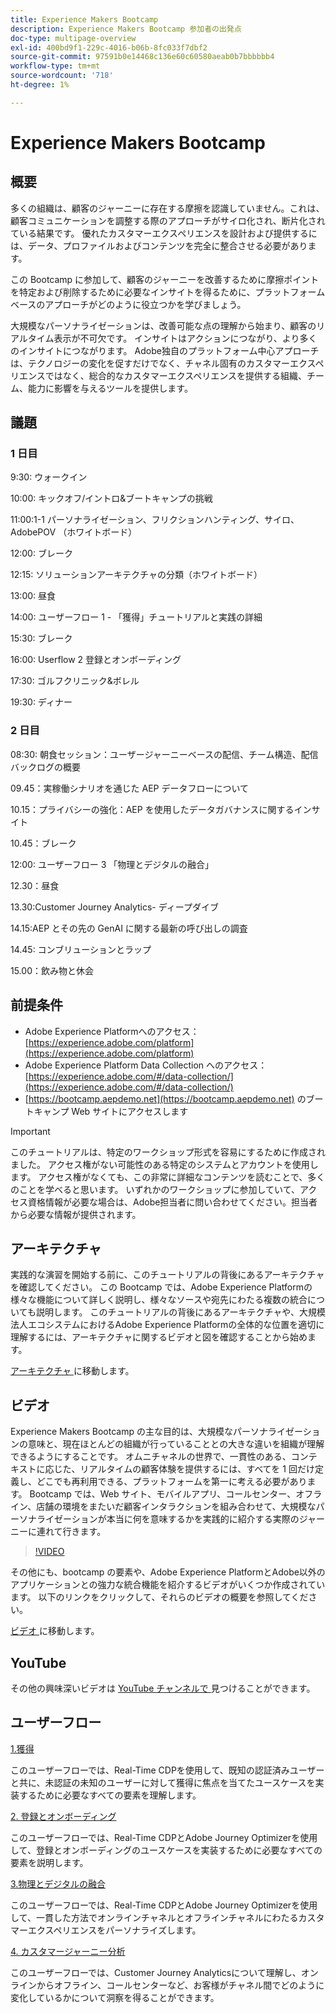 ```yaml
---
title: Experience Makers Bootcamp
description: Experience Makers Bootcamp 参加者の出発点
doc-type: multipage-overview
exl-id: 400bd9f1-229c-4016-b06b-8fc033f7dbf2
source-git-commit: 97591b0e14468c136e60c60580aeab0b7bbbbbb4
workflow-type: tm+mt
source-wordcount: '718'
ht-degree: 1%

---
```


# Experience Makers Bootcamp

## 概要

多くの組織は、顧客のジャーニーに存在する摩擦を認識していません。これは、顧客コミュニケーションを調整する際のアプローチがサイロ化され、断片化されている結果です。 優れたカスタマーエクスペリエンスを設計および提供するには、データ、プロファイルおよびコンテンツを完全に整合させる必要があります。

この Bootcamp に参加して、顧客のジャーニーを改善するために摩擦ポイントを特定および削除するために必要なインサイトを得るために、プラットフォームベースのアプローチがどのように役立つかを学びましょう。

大規模なパーソナライゼーションは、改善可能な点の理解から始まり、顧客のリアルタイム表示が不可欠です。 インサイトはアクションにつながり、より多くのインサイトにつながります。 Adobe独自のプラットフォーム中心アプローチは、テクノロジーの変化を促すだけでなく、チャネル固有のカスタマーエクスペリエンスではなく、総合的なカスタマーエクスペリエンスを提供する組織、チーム、能力に影響を与えるツールを提供します。

## 議題

### 1 日目

9:30: ウォークイン

10:00: キックオフ/イントロ&amp;ブートキャンプの挑戦

11:00:1-1 パーソナライゼーション、フリクションハンティング、サイロ、AdobePOV （ホワイトボード）

12:00: ブレーク

12:15: ソリューションアーキテクチャの分類（ホワイトボード）

13:00: 昼食

14:00: ユーザーフロー 1 - 「獲得」チュートリアルと実践の詳細

15:30: ブレーク

16:00: Userflow 2 登録とオンボーディング

17:30: ゴルフクリニック&amp;ボレル

19:30: ディナー

### 2 日目

08:30: 朝食セッション：ユーザージャーニーベースの配信、チーム構造、配信バックログの概要

09.45：実稼働シナリオを通じた AEP データフローについて

10.15：プライバシーの強化：AEP を使用したデータガバナンスに関するインサイト

10.45：ブレーク

12:00: ユーザーフロー 3 「物理とデジタルの融合」

12.30：昼食

13.30:Customer Journey Analytics- ディープダイブ

14.15:AEP とその先の GenAI に関する最新の呼び出しの調査

14.45: コンブリューションとラップ

15.00：飲み物と休会


## 前提条件

- Adobe Experience Platformへのアクセス：[https://experience.adobe.com/platform](https://experience.adobe.com/platform)
- Adobe Experience Platform Data Collection へのアクセス：[https://experience.adobe.com/#/data-collection/](https://experience.adobe.com/#/data-collection/)
- [https://bootcamp.aepdemo.net](https://bootcamp.aepdemo.net) のブートキャンプ Web サイトにアクセスします

>[!IMPORTANT]
>
>このチュートリアルは、特定のワークショップ形式を容易にするために作成されました。 アクセス権がない可能性のある特定のシステムとアカウントを使用します。 アクセス権がなくても、この非常に詳細なコンテンツを読むことで、多くのことを学べると思います。 いずれかのワークショップに参加していて、アクセス資格情報が必要な場合は、Adobe担当者に問い合わせてください。担当者から必要な情報が提供されます。

## アーキテクチャ

実践的な演習を開始する前に、このチュートリアルの背後にあるアーキテクチャを確認してください。 この Bootcamp では、Adobe Experience Platformの様々な機能について詳しく説明し、様々なソースや宛先にわたる複数の統合についても説明します。 このチュートリアルの背後にあるアーキテクチャや、大規模法人エコシステムにおけるAdobe Experience Platformの全体的な位置を適切に理解するには、アーキテクチャに関するビデオと図を確認することから始めます。

[ アーキテクチャ ](https://experienceleague.adobe.com/docs/platform-learn/comprehensive-technical-tutorial-v22/architecture.html?lang=ja) に移動します。

## ビデオ

Experience Makers Bootcamp の主な目的は、大規模なパーソナライゼーションの意味と、現在ほとんどの組織が行っていることとの大きな違いを組織が理解できるようにすることです。 オムニチャネルの世界で、一貫性のある、コンテキストに応じた、リアルタイムの顧客体験を提供するには、すべてを 1 回だけ定義し、どこでも再利用できる、プラットフォームを第一に考える必要があります。 Bootcamp では、Web サイト、モバイルアプリ、コールセンター、オフライン、店舗の環境をまたいだ顧客インタラクションを組み合わせて、大規模なパーソナライゼーションが本当に何を意味するかを実践的に紹介する実際のジャーニーに連れて行きます。

>[!VIDEO](https://video.tv.adobe.com/v/345446?quality=12&enable=on)

その他にも、bootcamp の要素や、Adobe Experience PlatformとAdobe以外のアプリケーションとの強力な統合機能を紹介するビデオがいくつか作成されています。 以下のリンクをクリックして、それらのビデオの概要を参照してください。

[ ビデオ ](https://experienceleague.adobe.com/docs/platform-learn/comprehensive-technical-tutorial-v22/videos.html?lang=ja) に移動します。

## YouTube

その他の興味深いビデオは [YouTube チャンネルで ](https://www.youtube.com/channel/UCUKG2dkZ9pYuZUPebQ21jUw) 見つけることができます。

## ユーザーフロー

[1.獲得 ](./uc/uc1/uc1.md)

このユーザーフローでは、Real-Time CDPを使用して、既知の認証済みユーザーと共に、未認証の未知のユーザーに対して獲得に焦点を当てたユースケースを実装するために必要なすべての要素を理解します。

[2. 登録とオンボーディング ](./uc/uc2/uc2.md)

このユーザーフローでは、Real-Time CDPとAdobe Journey Optimizerを使用して、登録とオンボーディングのユースケースを実装するために必要なすべての要素を説明します。

[3.物理とデジタルの融合 ](./uc/uc3/uc3.md)

このユーザーフローでは、Real-Time CDPとAdobe Journey Optimizerを使用して、一貫した方法でオンラインチャネルとオフラインチャネルにわたるカスタマーエクスペリエンスをパーソナライズします。

[4. カスタマージャーニー分析 ](./uc/uc4/uc4.md)

このユーザーフローでは、Customer Journey Analyticsについて理解し、オンラインからオフライン、コールセンターなど、お客様がチャネル間でどのように変化しているかについて洞察を得ることができます。

